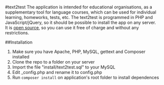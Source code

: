 #text2test
The application is intended for educational organisations, as a supplementary tool for language courses, which can be used for individual learning, homeworks, tests, etc. The text2test is programmed in PHP and JavaScript/jQuery, so it should be possible to install the app on any server. It is [open source](https://github.com/AntoninSlejska/text2test/blob/master/LICENCE), so you can use it free of charge and without any restrictions.

##Installation
1. Make sure you have Apache, PHP, MySQL, gettext and Composer installed
1. Clone the repo to a folder on your server
1. Import the file "install/text2test.sql" to your MySQL
1. Edit _config.php and rename it to config.php
1. Run ```composer install``` on application's root folder to install dependences
